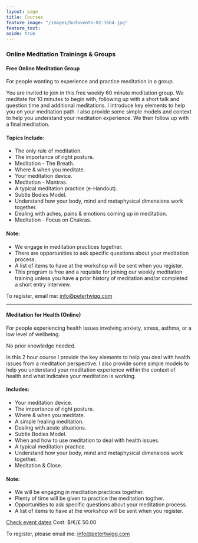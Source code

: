 ```yaml
---
layout: page
title: Courses
feature_image: "/images/bufovento-02-1664.jpg"
feature_text: 
aside: true
---
```

### Online Meditation Trainings & Groups


#### Free Online Meditation Group

For people wanting to experience and practice meditation in a group. 

You are invited to join in this free weekly 60 minute meditation group. We meditate for 10 minutes to begin with, following up  with a short talk and question time and additional meditations. I introduce key elements to help you on your meditation path. I also provide some simple models and context to help you understand your meditation experience. We then follow up with a final meditation.

#### Topics Include: 
* The only rule of meditation.
* The importance of right posture.
* Meditation - The Breath.
* Where & when you meditate.
* Your meditation device.
* Meditation - Mantras.
* A typical meditation practice (e-Handout).
* Subtle Bodies Model. 
* Understand how your body, mind and metaphysical dimensions work together.
* Dealing with aches, pains & emotions coming up in meditation.
* Meditation - Focus on Chakras. 

#### Note: 
* We engage in meditation practices together.
* There are opportunities to ask specific questions about your meditation process.
* A list of items to have at the workshop will be sent when you register. 
* This program is free and a requisite for joining our weekly meditation training unless you have a prior history of meditation and/or completed a short entry interview.

To register, email me: info@petertwigg.com 

---


<!--------->
#### Meditation for Health (Online)

For people experiencing health issues involving anxiety, stress, asthma, or a low level of wellbeing.

No prior knowledge needed. 

In this 2 hour course I provide the key elements to help you deal with health issues from a meditation perspective. I also provide some simple models to help you understand your meditation experience within the context of health and what indicates your meditation is working. 

#### Includes: 
* Your meditation device.
* The importance of right posture.
* Where & when you meditate.
* A simple healing meditation. 
* Dealing with acute situations.
* Subtle Bodies Model.
* When and how to use meditation to deal with health issues.
* A typical meditation practice.
* Understand how your body, mind and metaphysical dimensions work together.
* Meditation & Close. 

#### Note: 
* We will be engaging in meditation practices together.
* Plenty of time will be given to practice the meditation togther.
* Opportunities to ask specific questions about your meditation process.
* A list of items to have at the workshop will be sent when you register. 

[Check event dates](/events) Cost: $/€/£ 50.00 

To register, please email me: info@petertwigg.com 

<!-------->



